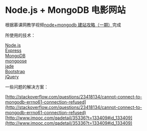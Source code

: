 # Node.js + MongoDB 电影网站

根据慕课网教学视频[node+mongodb 建站攻略（一期）](http://www.imooc.com/learn/75)完成

所使用的技术：

[Node.js](https://nodejs.org/zh-cn/)  
[Express](http://expressjs.com/zh-cn/)  
[MongoDB](https://www.mongodb.com/cn)  
[mongoose](http://mongoosejs.com/)  
[jade](https://www.npmjs.com/package/jade)  
[Bootstrap](http://www.bootcss.com/)  
[jQuery](https://jquery.com/)   

一些问题的解决方案：

[http://stackoverflow.com/questions/23418134/cannot-connect-to-mongodb-errno61-connection-refused](http://stackoverflow.com/questions/23418134/cannot-connect-to-mongodb-errno61-connection-refused)
[http://www.imooc.com/qadetail/35336?t=133409#id_133409](http://www.imooc.com/qadetail/35336?t=133409#id_133409)

